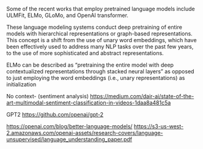 Some of the recent works that employ pretrained language models include ULMFit, ELMo, GLoMo, and OpenAI transformer.

These language modeling systems conduct deep pretraining of entire models with hierarchical representations or graph-based representations. This concept is a shift from the use of unary word embeddings, which have been effectively used to address many NLP tasks over the past few years, to the use of more sophisticated and abstract representations.


ELMo can be described as “pretraining the entire model with deep contextualized representations through stacked neural layers” as opposed to just employing the word embeddings (i.e., unary representations) as initialization


No context- (sentiment analysis)
https://medium.com/dair-ai/state-of-the-art-multimodal-sentiment-classification-in-videos-1daa8a481c5a


GPT2
https://github.com/openai/gpt-2

https://openai.com/blog/better-language-models/
https://s3-us-west-2.amazonaws.com/openai-assets/research-covers/language-unsupervised/language_understanding_paper.pdf
